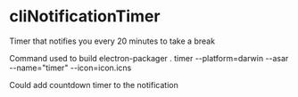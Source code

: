 # cliNotificationTimer
Timer that notifies you every 20 minutes to take a break

Command used to build electron-packager . timer --platform=darwin --asar --name="timer" --icon=icon.icns 

Could add countdown timer to the notification